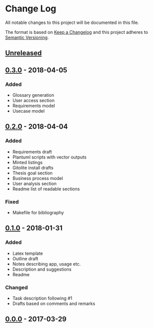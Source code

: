 # Change Log
All notable changes to this project will be documented in this file.

The format is based on [Keep a Changelog](http://keepachangelog.com/)
and this project adheres to [Semantic Versioning](http://semver.org/).

## [Unreleased]

## [0.3.0] - 2018-04-05
### Added
- Glossary generation
- User access section
- Requirements model
- Usecase model

## [0.2.0] - 2018-04-04
### Added
- Requirements draft
- Plantuml scripts with vector outputs
- Minted listings
- Gitolite install drafts
- Thesis goal section
- Business process model
- User analysis section
- Readme list of readable sections

### Fixed
- Makefile for bibliography

## [0.1.0] - 2018-01-31
### Added
- Latex template
- Outline draft
- Notes describing app, usage etc.
- Description and suggestions
- Readme

### Changed
- Task description following #1
- Drafts based on comments and remarks

## [0.0.0] - 2017-03-29

[Unreleased]: https://github.com/grissius/markup-editor/compare/v0.3.0...HEAD
[0.3.0]: https://github.com/grissius/markup-editor/compare/v0.2.0...v0.3.0
[0.2.0]: https://github.com/grissius/markup-editor/compare/v0.1.0...v0.2.0
[0.1.0]: https://github.com/grissius/markup-editor/compare/v0.0.0...v0.1.0
[0.0.0]: https://github.com/grissius/markup-editor/compare/f14184e...v0.0.0
